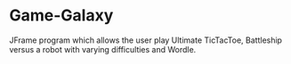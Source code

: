 # Game-Galaxy
JFrame program which allows the user play Ultimate TicTacToe, Battleship versus a robot with varying difficulties and Wordle.
